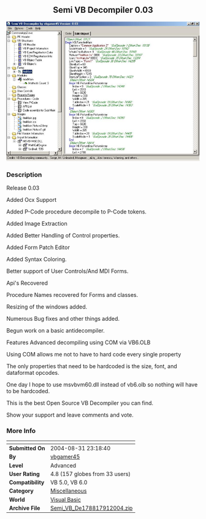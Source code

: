 ﻿<div align="center">

## Semi VB Decompiler 0\.03

<img src="PIC200491026137684.JPG">
</div>

### Description

Release 0.03

Added Ocx Support

Added P-Code procedure decompile to P-Code tokens.

Added Image Extraction

Added Better Handling of Control properties.

Added Form Patch Editor

Added Syntax Coloring.

Better support of User Controls/And MDI Forms.

Api's Recovered

Procedure Names recovered for Forms and classes.

Resizing of the windows added.

Numerous Bug fixes and other things added.

Begun work on a basic antidecompiler.

Features Advanced decompiling using COM via VB6.OLB

Using COM allows me not to have to hard code every single property

The only properties that need to be hardcoded is the size, font, and dataformat opcodes.

One day I hope to use msvbvm60.dll instead of vb6.olb so nothing will have to be hardcoded.

This is the best Open Source VB Decompiler you can find.

Show your support and leave comments and vote.
 
### More Info
 


<span>             |<span>
---                |---
**Submitted On**   |2004-08-31 23:18:40
**By**             |[vbgamer45](https://github.com/Planet-Source-Code/PSCIndex/blob/master/ByAuthor/vbgamer45.md)
**Level**          |Advanced
**User Rating**    |4.8 (157 globes from 33 users)
**Compatibility**  |VB 5\.0, VB 6\.0
**Category**       |[Miscellaneous](https://github.com/Planet-Source-Code/PSCIndex/blob/master/ByCategory/miscellaneous__1-1.md)
**World**          |[Visual Basic](https://github.com/Planet-Source-Code/PSCIndex/blob/master/ByWorld/visual-basic.md)
**Archive File**   |[Semi\_VB\_De178817912004\.zip](https://github.com/Planet-Source-Code/vbgamer45-semi-vb-decompiler-0-03__1-55935/archive/master.zip)








